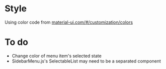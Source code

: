 # Style
Using color code from [material-ui.com/#/customization/colors](http://www.material-ui.com/#/customization/colors)

# To do
- Change color of menu item's selected state
- SidebarMenu.js's SelectableList may need to be a separated component